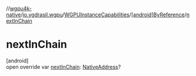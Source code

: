 //[wgpu4k-native](../../../../index.md)/[io.ygdrasil.wgpu](../../index.md)/[WGPUInstanceCapabilities](../index.md)/[[android]ByReference](index.md)/[nextInChain](next-in-chain.md)

# nextInChain

[android]\
open override var [nextInChain](next-in-chain.md): [NativeAddress](../../../ffi/-native-address/index.md)?